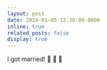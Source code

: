 ```yaml
---
layout: post
date: 2024-01-05 13:30:00-0600
inline: true
related_posts: false
display: true
---
```


I got married! 💍 💓 🥳